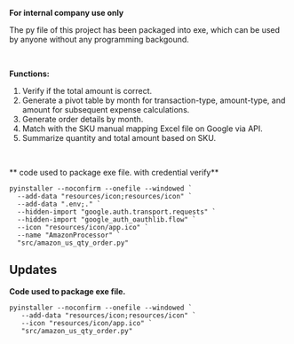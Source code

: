 
**For internal company use only**

The py file of this project has been packaged into exe, which can be used by anyone without any programming backgound.

</br>

**Functions:**
1. Verify if the total amount is correct.
2. Generate a pivot table by month for transaction-type, amount-type, and amount for subsequent expense calculations.
3. Generate order details by month.
4. Match with the SKU manual mapping Excel file on Google via API.
5. Summarize quantity and total amount based on SKU.

</br>


** code used to package exe file. with credential verify**

```
pyinstaller --noconfirm --onefile --windowed `
  --add-data "resources/icon;resources/icon" `
  --add-data ".env;." `
  --hidden-import "google.auth.transport.requests" `
  --hidden-import "google_auth_oauthlib.flow" `
  --icon "resources/icon/app.ico" `
  --name "AmazonProcessor" `
  "src/amazon_us_qty_order.py"
```




## Updates
**Code used to package exe file.**

```
pyinstaller --noconfirm --onefile --windowed `
   --add-data "resources/icon;resources/icon" `
   --icon "resources/icon/app.ico" `
   "src/amazon_us_qty_order.py"
```
